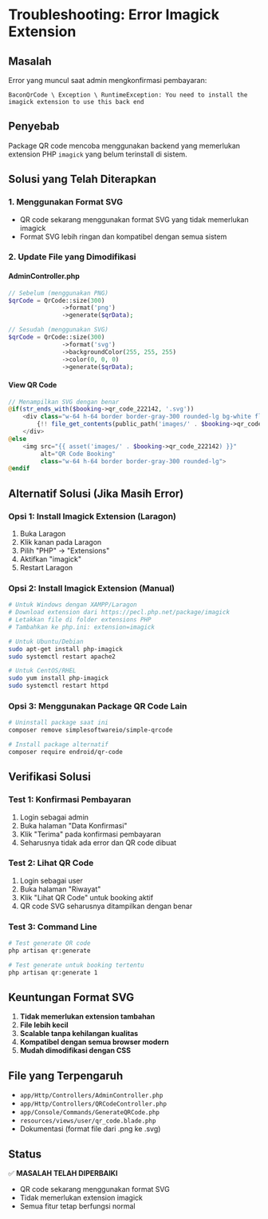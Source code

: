 # Troubleshooting: Error Imagick Extension

## Masalah
Error yang muncul saat admin mengkonfirmasi pembayaran:
```
BaconQrCode \ Exception \ RuntimeException: You need to install the imagick extension to use this back end
```

## Penyebab
Package QR code mencoba menggunakan backend yang memerlukan extension PHP `imagick` yang belum terinstall di sistem.

## Solusi yang Telah Diterapkan

### 1. Menggunakan Format SVG
- QR code sekarang menggunakan format SVG yang tidak memerlukan imagick
- Format SVG lebih ringan dan kompatibel dengan semua sistem

### 2. Update File yang Dimodifikasi

#### AdminController.php
```php
// Sebelum (menggunakan PNG)
$qrCode = QrCode::size(300)
               ->format('png')
               ->generate($qrData);

// Sesudah (menggunakan SVG)
$qrCode = QrCode::size(300)
               ->format('svg')
               ->backgroundColor(255, 255, 255)
               ->color(0, 0, 0)
               ->generate($qrData);
```

#### View QR Code
```php
// Menampilkan SVG dengan benar
@if(str_ends_with($booking->qr_code_222142, '.svg'))
    <div class="w-64 h-64 border border-gray-300 rounded-lg bg-white flex items-center justify-center">
        {!! file_get_contents(public_path('images/' . $booking->qr_code_222142)) !!}
    </div>
@else
    <img src="{{ asset('images/' . $booking->qr_code_222142) }}" 
         alt="QR Code Booking" 
         class="w-64 h-64 border border-gray-300 rounded-lg">
@endif
```

## Alternatif Solusi (Jika Masih Error)

### Opsi 1: Install Imagick Extension (Laragon)
1. Buka Laragon
2. Klik kanan pada Laragon
3. Pilih "PHP" → "Extensions"
4. Aktifkan "imagick"
5. Restart Laragon

### Opsi 2: Install Imagick Extension (Manual)
```bash
# Untuk Windows dengan XAMPP/Laragon
# Download extension dari https://pecl.php.net/package/imagick
# Letakkan file di folder extensions PHP
# Tambahkan ke php.ini: extension=imagick

# Untuk Ubuntu/Debian
sudo apt-get install php-imagick
sudo systemctl restart apache2

# Untuk CentOS/RHEL
sudo yum install php-imagick
sudo systemctl restart httpd
```

### Opsi 3: Menggunakan Package QR Code Lain
```bash
# Uninstall package saat ini
composer remove simplesoftwareio/simple-qrcode

# Install package alternatif
composer require endroid/qr-code
```

## Verifikasi Solusi

### Test 1: Konfirmasi Pembayaran
1. Login sebagai admin
2. Buka halaman "Data Konfirmasi"
3. Klik "Terima" pada konfirmasi pembayaran
4. Seharusnya tidak ada error dan QR code dibuat

### Test 2: Lihat QR Code
1. Login sebagai user
2. Buka halaman "Riwayat"
3. Klik "Lihat QR Code" untuk booking aktif
4. QR code SVG seharusnya ditampilkan dengan benar

### Test 3: Command Line
```bash
# Test generate QR code
php artisan qr:generate

# Test generate untuk booking tertentu
php artisan qr:generate 1
```

## Keuntungan Format SVG

1. **Tidak memerlukan extension tambahan**
2. **File lebih kecil**
3. **Scalable tanpa kehilangan kualitas**
4. **Kompatibel dengan semua browser modern**
5. **Mudah dimodifikasi dengan CSS**

## File yang Terpengaruh

- `app/Http/Controllers/AdminController.php`
- `app/Http/Controllers/QRCodeController.php`
- `app/Console/Commands/GenerateQRCode.php`
- `resources/views/user/qr_code.blade.php`
- Dokumentasi (format file dari .png ke .svg)

## Status
✅ **MASALAH TELAH DIPERBAIKI**
- QR code sekarang menggunakan format SVG
- Tidak memerlukan extension imagick
- Semua fitur tetap berfungsi normal 